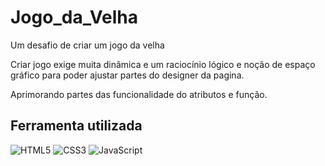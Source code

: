 # Jogo_da_Velha
<p>Um desafio de criar um jogo da velha</p>
<p>Criar jogo exige muita dinâmica e um raciocínio lógico e noção de espaço gráfico para poder ajustar partes do designer da pagina.</p>
<p>Aprimorando partes das funcionalidade do atributos e função.</p>

## Ferramenta utilizada
![HTML5](https://img.shields.io/badge/HTML5-000?style=for-the-badge&logo=html5)
![CSS3](https://img.shields.io/badge/CSS3-000?style=for-the-badge&logo=css3&logoColor=264CE4)
![JavaScript](https://img.shields.io/badge/JavaScript-000?style=for-the-badge&logo=javascript)



